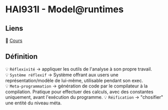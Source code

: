# HAI931I - Model@runtimes

## Liens

🔗 [Cours](http://www.lirmm.fr/~dony/enseig/MR/index.html)

## Définition

💡 `Réflexivité` &rarr; appliquer les outils de l'analyse à son propre travail.  
💡 `Système réflexif` &rarr; Système offrant aux users une représentation/modèle de lui-même, utilisable pendant son exec.  
💡 `Meta-programmation` &rarr; génération de code par le compilateur à la compilation. Pratique pour effectuer des calculs, avec des constantes uniquement, avant l'exécution du programme.
💡 `Réification` &rarr; "chosifier" une entité du niveau méta.
